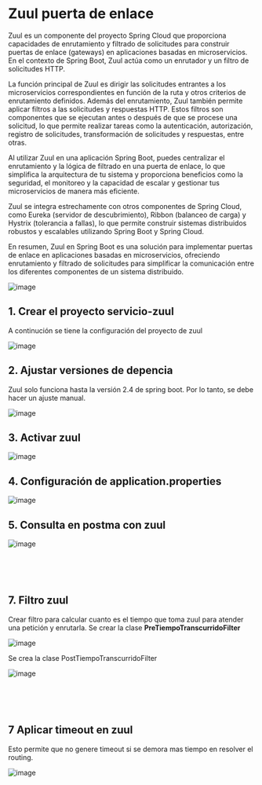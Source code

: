 # Zuul puerta de enlace 

Zuul es un componente del proyecto Spring Cloud que proporciona capacidades de enrutamiento y filtrado de solicitudes para construir puertas de enlace (gateways) en aplicaciones basadas en microservicios. En el contexto de Spring Boot, Zuul actúa como un enrutador y un filtro de solicitudes HTTP.

La función principal de Zuul es dirigir las solicitudes entrantes a los microservicios correspondientes en función de la ruta y otros criterios de enrutamiento definidos. Además del enrutamiento, Zuul también permite aplicar filtros a las solicitudes y respuestas HTTP. Estos filtros son componentes que se ejecutan antes o después de que se procese una solicitud, lo que permite realizar tareas como la autenticación, autorización, registro de solicitudes, transformación de solicitudes y respuestas, entre otras.

Al utilizar Zuul en una aplicación Spring Boot, puedes centralizar el enrutamiento y la lógica de filtrado en una puerta de enlace, lo que simplifica la arquitectura de tu sistema y proporciona beneficios como la seguridad, el monitoreo y la capacidad de escalar y gestionar tus microservicios de manera más eficiente.

Zuul se integra estrechamente con otros componentes de Spring Cloud, como Eureka (servidor de descubrimiento), Ribbon (balanceo de carga) y Hystrix (tolerancia a fallas), lo que permite construir sistemas distribuidos robustos y escalables utilizando Spring Boot y Spring Cloud.

En resumen, Zuul en Spring Boot es una solución para implementar puertas de enlace en aplicaciones basadas en microservicios, ofreciendo enrutamiento y filtrado de solicitudes para simplificar la comunicación entre los diferentes componentes de un sistema distribuido.


![image](https://github.com/crodrigr/microservicios-spring-boot-confenalco/assets/31961588/44dca83f-b580-473b-b579-aa531736efd2)


## 1. Crear el proyecto servicio-zuul

A continución se tiene la configuración del proyecto de zuul

![image](https://github.com/crodrigr/microservicios-spring-boot-confenalco/assets/31961588/edf6f48a-ac94-4994-a056-d9a98ab09e47)

## 2. Ajustar versiones de depencia

Zuul solo funciona hasta la versión 2.4 de spring boot. Por lo tanto, se debe hacer un ajuste manual. 

![image](https://github.com/crodrigr/microservicios-spring-boot-confenalco/assets/31961588/e24b08be-4f2c-49af-b27f-c31a9f99f272)

## 3. Activar zuul

![image](https://github.com/crodrigr/microservicios-spring-boot-confenalco/assets/31961588/267734c4-8e59-4262-b6d2-10c00a37e4fe)

## 4. Configuración de application.properties

![image](https://github.com/crodrigr/microservicios-spring-boot-confenalco/assets/31961588/3ace5115-aba3-49c1-ae67-5acc95f46fac)

## 5. Consulta en postma con zuul

![image](https://github.com/crodrigr/microservicios-spring-boot-confenalco/assets/31961588/d77428ae-c20a-4f08-b7c4-c5c3ef6be87f)

<br>
<br>
<br>

## 7. Filtro zuul 

Crear filtro para calcular cuanto es el tiempo que toma zuul para atender una petición y enrutarla. Se crear la clase **PreTiempoTranscurridoFilter**

![image](https://user-images.githubusercontent.com/31961588/236098237-0a6da82d-d1ba-4178-baf9-5fa760f3cf4a.png)

Se crea la clase PostTiempoTranscurridoFilter

![image](https://user-images.githubusercontent.com/31961588/236098316-c363b2e4-160b-46f9-b7fe-d1553b6edc00.png)

<br>
<br>
<br>

## 7 Aplicar timeout en zuul 

Esto permite que no genere timeout si se demora mas tiempo en resolver el routing. 

![image](https://user-images.githubusercontent.com/31961588/236098667-f7f9a33c-445b-4d6b-bb02-c2ae7bbd1ec1.png)


